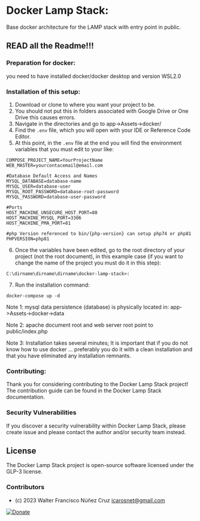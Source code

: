# Docker Lamp Stack:
 Base docker architecture for the LAMP stack with entry point in public.

## READ all the Readme!!!

### Preparation for docker:

you need to have installed docker/docker desktop and version WSL2.0

### Installation of this setup:

1. Download or clone to where you want your project to be.
2. You should not put this in folders associated with Google Drive or One Drive this causes errors.
3. Navigate in the directories and go to app->Assets->docker/
4. Find the `.env` file, which you will open with your IDE or Reference Code Editor.
5. At this point, in the `.env` file at the end you will find the environment variables that you must edit to your like:

```.dotenv
COMPOSE_PROJECT_NAME=YourProjectName
WEB_MASTER=yourcontacemail@email.com

#Database Default Access and Names
MYSQL_DATABASE=database-name
MYSQL_USER=database-user
MYSQL_ROOT_PASSWORD=database-root-password
MYSQL_PASSWORD=database-user-password

#Ports
HOST_MACHINE_UNSECURE_HOST_PORT=80
HOST_MACHINE_MYSQL_PORT=3306
HOST_MACHINE_PMA_PORT=81

#php Version referenced to bin/{php-version} can setup php74 or php81
PHPVERSION=php81
```

6. Once the variables have been edited, go to the root directory of your project (not the root document), in this example case (if you want to change the name of the project you must do it in this step):

```PS
C:\dirname\dirname\dirname\docker-lamp-stack>:
```

7. Run the installation command:

```PS
docker-compose up -d
```

Note 1: mysql data persistence (database) is physically located in: app->Assets->docker->data

Note 2: apache document root and web server root point to public/index.php

Note 3: Installation takes several minutes; It is important that if you do not know how to use docker ... preferably you do it with a clean installation and that you have eliminated any installation remnants.

### Contributing:

Thank you for considering contributing to the Docker Lamp Stack project! The contribution guide can be found in the Docker Lamp Stack documentation.

### Security Vulnerabilities
If you discover a security vulnerability within Docker Lamp Stack, please create issue and please contact the author and/or security team instead.

## License

The Docker Lamp Stack project is open-source software licensed under the GLP-3 license.


### Contributors
- (c) 2023 Walter Francisco Núñez Cruz icarosnet@gmail.com 

[![Donate](https://img.shields.io/static/v1?label=Donate&message=PayPal.me/wnunez86&color=brightgreen)](https://www.paypal.me/wnunez86/4.99USD)
